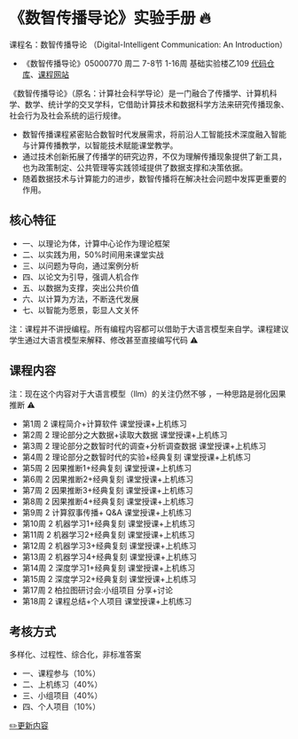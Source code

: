# 《数智传播导论》实验手册 🔥


课程名：数智传播导论 （Digital-Intelligent Communication: An Introduction）

- 《数智传播导论》05000770 周二 7-8节 1-16周 基础实验楼乙109 [代码仓库](https://github.com/SocratesAcademy/css/)、[课程网站](https://chengjun.github.io/cssbook/)


《数智传播导论》（原名：计算社会科学导论）是一门融合了传播学、计算机科学、数学、统计学的交叉学科，它借助计算技术和数据科学方法来研究传播现象、社会行为及社会系统的运行规律。
- 数智传播课程紧密贴合数智时代发展需求，将前沿人工智能技术深度融入智能与计算传播教学，以智能技术赋能课堂教学。
- 通过技术创新拓展了传播学的研究边界，不仅为理解传播现象提供了新工具，也为政策制定、公共管理等实践领域提供了数据支撑和决策依据。
- 随着数据技术与计算能力的进步，数智传播将在解决社会问题中发挥更重要的作用。


## 核心特征

- 一、以理论为体，计算中心论作为理论框架
- 二、以实践为用，50%时间用来课堂实战
- 三、以问题为导向，通过案例分析
- 四、以论文为引导，强调人机合作
- 五、以数据为支撑，突出公共价值
- 六、以计算为方法，不断迭代发展
- 七、以智能为愿景，彰显人文关怀

注：课程并不讲授编程。所有编程内容都可以借助于大语言模型来自学。课程建议学生通过大语言模型来解释、修改甚至直接编写代码 ⚠️


## 课程内容

注：现在这个内容对于大语言模型（llm）的关注仍然不够 ，一种思路是弱化因果推断 ⚠️

- 第1周	2	课程简介+计算软件	课堂授课+上机练习	
- 第2周	2	理论部分之大数据+读取大数据	课堂授课+上机练习	
- 第3周	2	理论部分之数智时代的调查+分析调查数据	课堂授课+上机练习	
- 第4周	2	理论部分之数智时代的实验+经典复刻	课堂授课+上机练习	
- 第5周	2	因果推断1+经典复刻	课堂授课+上机练习	
- 第6周	2	因果推断2+经典复刻	课堂授课+上机练习	
- 第7周	2	因果推断3+经典复刻	课堂授课+上机练习	
- 第8周	2	因果推断4+经典复刻	课堂授课+上机练习	
- 第9周	2	计算叙事传播+ Q&A	课堂授课+上机练习	
- 第10周	2	机器学习1+经典复刻	课堂授课+上机练习	
- 第11周	2	机器学习2+经典复刻	课堂授课+上机练习	
- 第12周	2	机器学习3+经典复刻	课堂授课+上机练习	
- 第13周	2	机器学习4+经典复刻	课堂授课+上机练习	
- 第14周	2	深度学习1+经典复刻	课堂授课+上机练习	
- 第15周	2	深度学习2+经典复刻	课堂授课+上机练习	
- 第17周	2	柏拉图研讨会:小组项目	分享+讨论	
- 第18周	2	课程总结+个人项目	课堂授课+上机练习	

## 考核方式

多样化、过程性、综合化，非标准答案

- 一、课程参与（10%）
- 二、上机练习（40%）
- 三、小组项目（40%）
- 四、个人项目（10%）

[✏️更新内容](https://github.com/chengjun/cssbook/edit/main/docs/README.md)



